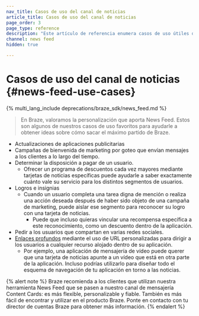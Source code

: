 ```yaml
---
nav_title: Casos de uso del canal de noticias
article_title: Casos de uso del canal de noticias
page_order: 3
page_type: reference
description: "Este artículo de referencia enumera casos de uso útiles del canal de noticias."
channel: news feed
hidden: true

---
```


# Casos de uso del canal de noticias {#news-feed-use-cases}

{% multi_lang_include deprecations/braze_sdk/news_feed.md %}

> En Braze, valoramos la personalización que aporta News Feed. Estos son algunos de nuestros casos de uso favoritos para ayudarle a obtener ideas sobre cómo sacar el máximo partido de Braze.

- Actualizaciones de aplicaciones publicitarias
- Campañas de bienvenida de marketing por goteo que envían mensajes a los clientes a lo largo del tiempo.
- Determinar la disposición a pagar de un usuario.
  - Ofrecer un programa de descuentos cada vez mayores mediante tarjetas de noticias específicas puede ayudarle a saber exactamente cuánto vale su servicio para los distintos segmentos de usuarios.
- Logros e insignias
  - Cuando un usuario completa una tarea digna de mención o realiza una acción deseada después de haber sido objeto de una campaña de marketing, puede aislar ese segmento para reconocer su logro con una tarjeta de noticias.
    - Puede que incluso quieras vincular una recompensa específica a este reconocimiento, como un descuento dentro de la aplicación.
- Pedir a los usuarios que compartan en varias redes sociales.
- [Enlaces profundos][1] mediante el uso de URL personalizadas para dirigir a los usuarios a cualquier recurso alojado dentro de su aplicación.
  - Por ejemplo, una aplicación de mensajería de vídeo puede querer que una tarjeta de noticias apunte a un vídeo que está en otra parte de la aplicación. Incluso podrías utilizarlo para diseñar todo el esquema de navegación de tu aplicación en torno a las noticias.
   
{% alert note %}
Braze recomienda a los clientes que utilizan nuestra herramienta News Feed que se pasen a nuestro canal de mensajería Content Cards: es más flexible, personalizable y fiable. También es más fácil de encontrar y utilizar en el producto Braze. Ponte en contacto con tu director de cuentas Braze para obtener más información.
{% endalert %}


[1]: {{site.baseurl}}/user_guide/personalization_and_dynamic_content/deep_linking_to_in-app_content/#deep-linking-to-in-app-content
